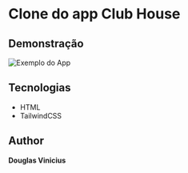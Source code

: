 # Clone do app Club House

## Demonstração

<img src="https://macmagazine.com.br/wp-content/uploads/2021/02/08-clubhouse-3-623x1260.png" alt="Exemplo do App">

## Tecnologias

- HTML
- TailwindCSS

## Author
**Douglas Vinicius**
